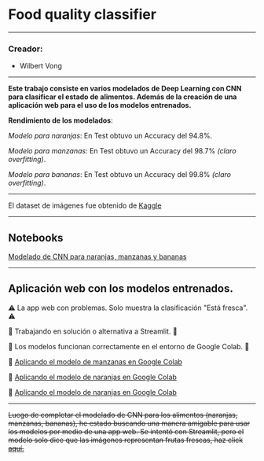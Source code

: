 # Food quality classifier

---

### Creador:
- Wilbert Vong

---

**Este trabajo consiste en varios modelados de Deep Learning con CNN para clasificar el estado de alimentos. Además de la creación de una aplicación web para el uso de los modelos entrenados.**

**Rendimiento de los modelados**:

*Modelo para naranjas*: En Test obtuvo un Accuracy del 94.8%.

*Modelo para manzanas*: En Test obtuvo un Accuracy del 98.7% *(claro overfitting)*.

*Modelo para bananas*: En Test obtuvo un Accuracy del 99.8% *(claro overfitting)*.

---

El dataset de imágenes fue obtenido de [Kaggle](https://www.kaggle.com/datasets/sriramr/fruits-fresh-and-rotten-for-classification)

---

## Notebooks

[Modelado de CNN para naranjas, manzanas y bananas](https://colab.research.google.com/drive/1cRYTNzEyvCRkOg3h4_3FDwrx0aMN4on6?usp=sharing)

---

## Aplicación web con los modelos entrenados.

⚠️ La app web con problemas. Solo muestra la clasificación "Está fresca". ⚠️

🚧 Trabajando en solución o alternativa a Streamlit. 🚧

🔎 Los modelos funcionan correctamente en el entorno de Google Colab. 🔎

🍎 [Aplicando el modelo de manzanas en Google Colab](https://colab.research.google.com/drive/1hud2xEeDdU1-qAv48q7Nj0Vv2jWhaan_?usp=sharing)

🍊 [Aplicando el modelo de naranjas en Google Colab](https://colab.research.google.com/drive/1AeKtykonhfhhT2g2ctTDi04eRi2oyXjN?usp=sharing)

🍌 [Aplicando el modelo de naranjas en Google Colab](https://colab.research.google.com/drive/1PFwip__JW0yYBQUGnvmDyP2SIUfo9xSi?usp=sharing)

---

~~Luego de completar el modelado de CNN para los alimentos (naranjas, manzanas, bananas), he estado buscando una manera amigable para usar los modelos por medio de una app web. Se intentó con Streamlit, pero el modelo solo dice que las imágenes representan frutas frescas, haz click [aquí.](https://foodqualityclassifier-deeplearning-wv-bigdata.streamlit.app/)~~
